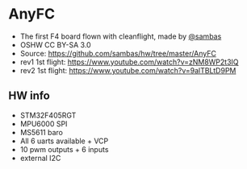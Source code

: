 # AnyFC

* The first F4 board flown with cleanflight, made by [@sambas](https://github.com/sambas)
* OSHW CC BY-SA 3.0
* Source: https://github.com/sambas/hw/tree/master/AnyFC
* rev1 1st flight: https://www.youtube.com/watch?v=zNM8WP2t3IQ
* rev2 1st flight: https://www.youtube.com/watch?v=9alTBLtD9PM

## HW info

* STM32F405RGT
* MPU6000 SPI
* MS5611 baro
* All 6 uarts available + VCP
* 10 pwm outputs + 6 inputs
* external I2C
